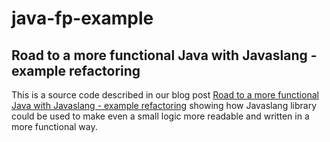 # java-fp-example

## Road to a more functional Java with Javaslang - example refactoring

This is a source code described in our blog post 
[Road to a more functional Java with Javaslang - example refactoring](https://softwaremill.com/road-to-more-functional-java-with-javaslang/)
showing how Javaslang library could be used to make even a small logic more readable and written in a more functional way.